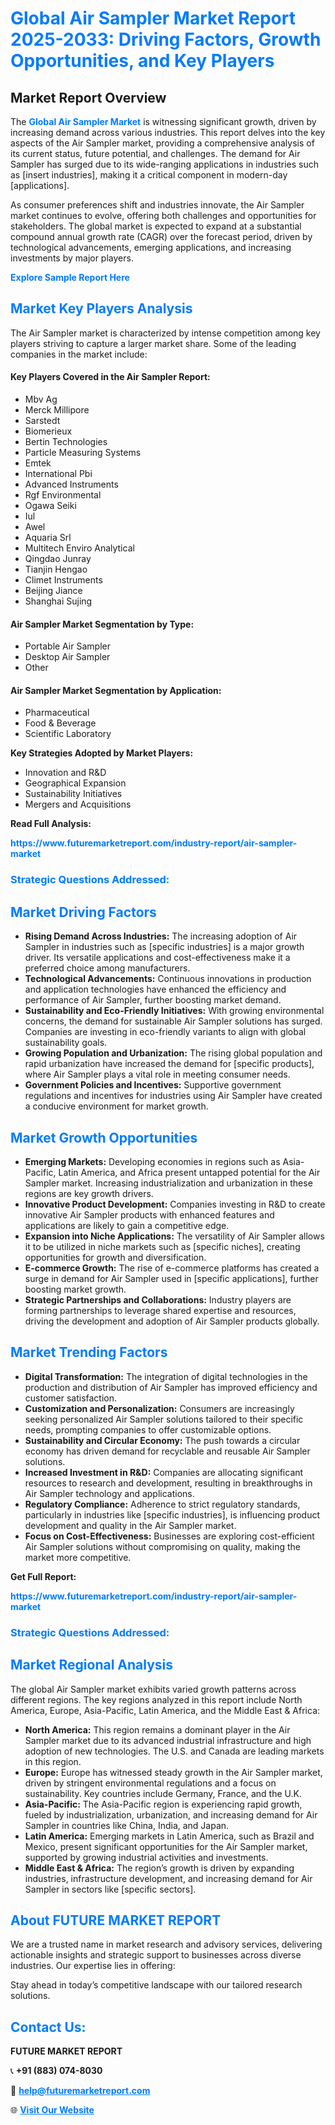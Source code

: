 <h1 style="color: #007BFF;">Global Air Sampler Market Report 2025-2033: Driving Factors, Growth Opportunities, and Key Players</h1>

<section id="overview">
<h2>Market Report Overview</h2>
<p>The <a href="https://www.futuremarketreport.com/industry-report/air-sampler-market" style="color: #007BFF; text-decoration: none;"><strong>Global Air Sampler Market</strong></a> is witnessing significant growth, driven by increasing demand across various industries. This report delves into the key aspects of the Air Sampler market, providing a comprehensive analysis of its current status, future potential, and challenges. The demand for Air Sampler has surged due to its wide-ranging applications in industries such as [insert industries], making it a critical component in modern-day [applications].</p>
<p>As consumer preferences shift and industries innovate, the Air Sampler market continues to evolve, offering both challenges and opportunities for stakeholders. The global market is expected to expand at a substantial compound annual growth rate (CAGR) over the forecast period, driven by technological advancements, emerging applications, and increasing investments by major players.</p>
</section>

<section id="overview">
<p><a href="https://www.futuremarketreport.com/request-sample/reportId=30075" style="color: #007BFF; text-decoration: none;"><strong>Explore Sample Report Here</strong></a></p>
</section>

<section id="key-players">
<h2 style="color: #007BFF;">Market Key Players Analysis</h2>
<p>The Air Sampler market is characterized by intense competition among key players striving to capture a larger market share. Some of the leading companies in the market include:</p>
<h4>Key Players Covered in the Air Sampler Report:</h4>
<ul><li>Mbv Ag</li><li>Merck Millipore</li><li>Sarstedt</li><li>Biomerieux</li><li>Bertin Technologies</li><li>Particle Measuring Systems</li><li>Emtek</li><li>International Pbi</li><li>Advanced Instruments</li><li>Rgf Environmental</li><li>Ogawa Seiki</li><li>Iul</li><li>Awel</li><li>Aquaria Srl</li><li>Multitech Enviro Analytical</li><li>Qingdao Junray</li><li>Tianjin Hengao</li><li>Climet Instruments</li><li>Beijing Jiance</li><li>Shanghai Sujing</li></ul>
<h4>Air Sampler Market Segmentation by Type:</h4>
<ul><li>Portable Air Sampler</li><li>Desktop Air Sampler</li><li>Other</li></ul>

<h4>Air Sampler Market Segmentation by Application:</h4>
<ul><li>Pharmaceutical</li><li>Food &amp; Beverage</li><li>Scientific Laboratory</li></ul>
<p><strong>Key Strategies Adopted by Market Players:</strong></p>
<ul>
<li>Innovation and R&D</li>
<li>Geographical Expansion</li>
<li>Sustainability Initiatives</li>
<li>Mergers and Acquisitions</li>
</ul>
</section>

<section>
<p><strong>Read Full Analysis: </strong></p><a href="https://www.futuremarketreport.com/industry-report/air-sampler-market" style="color: #007BFF; text-decoration: none;"><strong>https://www.futuremarketreport.com/industry-report/air-sampler-market</strong></a>
<h3 style="color: #007BFF;">Strategic Questions Addressed:</h3>
</section>

<section id="driving-factors">
<h2 style="color: #007BFF;">Market Driving Factors</h2>
<ul>
<li><strong>Rising Demand Across Industries:</strong> The increasing adoption of Air Sampler in industries such as [specific industries] is a major growth driver. Its versatile applications and cost-effectiveness make it a preferred choice among manufacturers.</li>
<li><strong>Technological Advancements:</strong> Continuous innovations in production and application technologies have enhanced the efficiency and performance of Air Sampler, further boosting market demand.</li>
<li><strong>Sustainability and Eco-Friendly Initiatives:</strong> With growing environmental concerns, the demand for sustainable Air Sampler solutions has surged. Companies are investing in eco-friendly variants to align with global sustainability goals.</li>
<li><strong>Growing Population and Urbanization:</strong> The rising global population and rapid urbanization have increased the demand for [specific products], where Air Sampler plays a vital role in meeting consumer needs.</li>
<li><strong>Government Policies and Incentives:</strong> Supportive government regulations and incentives for industries using Air Sampler have created a conducive environment for market growth.</li>
</ul>
</section>

<section id="growth-opportunities">
<h2 style="color: #007BFF;">Market Growth Opportunities</h2>
<ul>
<li><strong>Emerging Markets:</strong> Developing economies in regions such as Asia-Pacific, Latin America, and Africa present untapped potential for the Air Sampler market. Increasing industrialization and urbanization in these regions are key growth drivers.</li>
<li><strong>Innovative Product Development:</strong> Companies investing in R&D to create innovative Air Sampler products with enhanced features and applications are likely to gain a competitive edge.</li>
<li><strong>Expansion into Niche Applications:</strong> The versatility of Air Sampler allows it to be utilized in niche markets such as [specific niches], creating opportunities for growth and diversification.</li>
<li><strong>E-commerce Growth:</strong> The rise of e-commerce platforms has created a surge in demand for Air Sampler used in [specific applications], further boosting market growth.</li>
<li><strong>Strategic Partnerships and Collaborations:</strong> Industry players are forming partnerships to leverage shared expertise and resources, driving the development and adoption of Air Sampler products globally.</li>
</ul>
</section>

<section id="trending-factors">
<h2 style="color: #007BFF;">Market Trending Factors</h2>
<ul>
<li><strong>Digital Transformation:</strong> The integration of digital technologies in the production and distribution of Air Sampler has improved efficiency and customer satisfaction.</li>
<li><strong>Customization and Personalization:</strong> Consumers are increasingly seeking personalized Air Sampler solutions tailored to their specific needs, prompting companies to offer customizable options.</li>
<li><strong>Sustainability and Circular Economy:</strong> The push towards a circular economy has driven demand for recyclable and reusable Air Sampler solutions.</li>
<li><strong>Increased Investment in R&D:</strong> Companies are allocating significant resources to research and development, resulting in breakthroughs in Air Sampler technology and applications.</li>
<li><strong>Regulatory Compliance:</strong> Adherence to strict regulatory standards, particularly in industries like [specific industries], is influencing product development and quality in the Air Sampler market.</li>
<li><strong>Focus on Cost-Effectiveness:</strong> Businesses are exploring cost-efficient Air Sampler solutions without compromising on quality, making the market more competitive.</li>
</ul>
</section>

<section>
<p><strong>Get Full Report: </strong></p><a href="https://www.futuremarketreport.com/industry-report/air-sampler-market" style="color: #007BFF; text-decoration: none;"><strong>https://www.futuremarketreport.com/industry-report/air-sampler-market</strong></a>
<h3 style="color: #007BFF;">Strategic Questions Addressed:</h3>
</section>


<section id="regional-analysis">
<h2 style="color: #007BFF;">Market Regional Analysis</h2>
<p>The global Air Sampler market exhibits varied growth patterns across different regions. The key regions analyzed in this report include North America, Europe, Asia-Pacific, Latin America, and the Middle East & Africa:</p>
<ul>
<li><strong>North America:</strong> This region remains a dominant player in the Air Sampler market due to its advanced industrial infrastructure and high adoption of new technologies. The U.S. and Canada are leading markets in this region.</li>
<li><strong>Europe:</strong> Europe has witnessed steady growth in the Air Sampler market, driven by stringent environmental regulations and a focus on sustainability. Key countries include Germany, France, and the U.K.</li>
<li><strong>Asia-Pacific:</strong> The Asia-Pacific region is experiencing rapid growth, fueled by industrialization, urbanization, and increasing demand for Air Sampler in countries like China, India, and Japan.</li>
<li><strong>Latin America:</strong> Emerging markets in Latin America, such as Brazil and Mexico, present significant opportunities for the Air Sampler market, supported by growing industrial activities and investments.</li>
<li><strong>Middle East & Africa:</strong> The region’s growth is driven by expanding industries, infrastructure development, and increasing demand for Air Sampler in sectors like [specific sectors].</li>
</ul>
</section>

<footer>
<h2 style="color: #007BFF;">About FUTURE MARKET REPORT</h2>
<p>We are a trusted name in market research and advisory services, delivering actionable insights and strategic support to businesses across diverse industries. Our expertise lies in offering:</p>

<p>Stay ahead in today’s competitive landscape with our tailored research solutions.</p>

<h2 style="color: #007BFF;">Contact Us:</h2>
<p><strong>FUTURE MARKET REPORT</strong></p>
<p>📞 <strong>+91 (883) 074-8030</strong></p>
<p>📧 <strong><a href="mailto:help@futuremarketreport.com" style="color: #007BFF;">help@futuremarketreport.com</a></strong></p>
<p>🌐 <strong><a href="https://www.futuremarketreport.com/" style="color: #007BFF;">Visit Our Website</a></strong></p>
</footer>